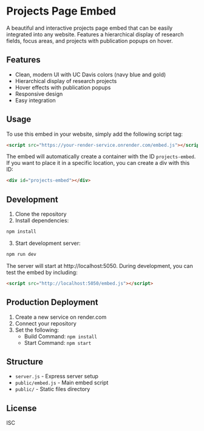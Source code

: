 # Projects Page Embed

A beautiful and interactive projects page embed that can be easily integrated into any website. Features a hierarchical display of research fields, focus areas, and projects with publication popups on hover.

## Features

- Clean, modern UI with UC Davis colors (navy blue and gold)
- Hierarchical display of research projects
- Hover effects with publication popups
- Responsive design
- Easy integration

## Usage

To use this embed in your website, simply add the following script tag:

```html
<script src="https://your-render-service.onrender.com/embed.js"></script>
```

The embed will automatically create a container with the ID `projects-embed`. If you want to place it in a specific location, you can create a div with this ID:

```html
<div id="projects-embed"></div>
```

## Development

1. Clone the repository
2. Install dependencies:
```bash
npm install
```

3. Start development server:
```bash
npm run dev
```

The server will start at http://localhost:5050. During development, you can test the embed by including:
```html
<script src="http://localhost:5050/embed.js"></script>
```

## Production Deployment

1. Create a new service on render.com
2. Connect your repository
3. Set the following:
   - Build Command: `npm install`
   - Start Command: `npm start`

## Structure

- `server.js` - Express server setup
- `public/embed.js` - Main embed script
- `public/` - Static files directory

## License

ISC